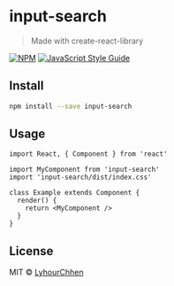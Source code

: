 # input-search

> Made with create-react-library

[![NPM](https://img.shields.io/npm/v/input-search.svg)](https://www.npmjs.com/package/input-search) [![JavaScript Style Guide](https://img.shields.io/badge/code_style-standard-brightgreen.svg)](https://standardjs.com)

## Install

```bash
npm install --save input-search
```

## Usage

```tsx
import React, { Component } from 'react'

import MyComponent from 'input-search'
import 'input-search/dist/index.css'

class Example extends Component {
  render() {
    return <MyComponent />
  }
}
```

## License

MIT © [LyhourChhen](https://github.com/LyhourChhen)
